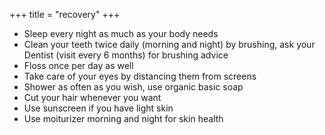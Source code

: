 +++
title = "recovery"
+++

- Sleep every night as much as your body needs
- Clean your teeth twice daily (morning and night) by brushing, ask your Dentist (visit every 6 months) for brushing advice
- Floss once per day as well
- Take care of your eyes by distancing them from screens
- Shower as often as you wish, use organic basic soap
- Cut your hair whenever you want
- Use sunscreen if you have light skin
- Use moiturizer morning and night for skin health
